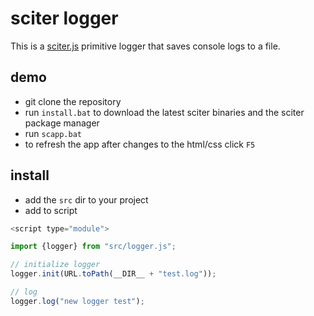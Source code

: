 # sciter logger

This is a [sciter.js](https://sciter.com/) primitive logger that saves console logs to a file.

## demo

- git clone the repository
- run `install.bat` to download the latest sciter binaries and the sciter package manager
- run `scapp.bat`
- to refresh the app after changes to the html/css click `F5`

## install

- add the `src` dir to your project
- add to script

```js
<script type="module">

import {logger} from "src/logger.js";

// initialize logger
logger.init(URL.toPath(__DIR__ + "test.log"));

// log
logger.log("new logger test");
```
